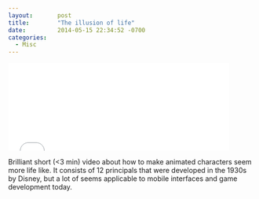 ```yaml
---
layout:       post
title:        "The illusion of life"
date:         2014-05-15 22:34:52 -0700
categories:
  - Misc
---
```


<iframe class="embedly-embed" src="//cdn.embedly.com/widgets/media.html?src=https%3A%2F%2Fplayer.vimeo.com%2Fvideo%2F93206523&url=https%3A%2F%2Fvimeo.com%2F93206523&image=http%3A%2F%2Fi.vimeocdn.com%2Fvideo%2F474456112_1280.jpg&key=d815972c91e546edb5d2d02e509f8b1c&type=text%2Fhtml&schema=vimeo" width="450" height="179" scrolling="no" frameborder="0" allowfullscreen></iframe>

Brilliant short (<3 min) video about how to make animated characters seem more life like. It consists of 12 principals that were developed in the 1930s by Disney, but a lot of seems applicable to mobile interfaces and game development today. 

 

